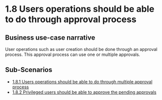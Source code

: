 # 1.8 Users operations should be able to do through approval process

## Business use-case narrative
User operations such as user creation should be done through an approval process. This approval process can use one 
or multiple approvals. 

## Sub-Scenarios
- [1.8.1 Users operations should be able to do through multiple approval process]()
- [1.8.2 Privileged users should be able to approve the pending approvals]()
